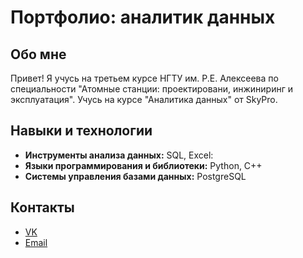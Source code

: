 # Портфолио: аналитик данных

## Обо мне

Привет! Я учусь на третьем курсе НГТУ им. Р.Е. Алексеева по специальности "Атомные станции: проектировани, инжиниринг и эксплуатация".
Учусь на курсе "Аналитика данных" от SkyPro. 

## Навыки и технологии

 - **Инструменты анализа данных:** SQL, Excel:
 - **Языки программирования и библиотеки:** Python, C++
 - **Системы управления базами данных:** PostgreSQL

## Контакты

 - [VK](https://vk.com/n.latysheva2014)
 - [Email](nlatysheva9119@gmail.com)
